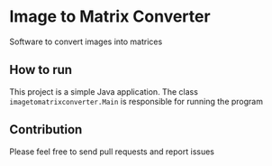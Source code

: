 # Image to Matrix Converter

Software to convert images into matrices

## How to run

This project is a simple Java application. The class `imagetomatrixconverter.Main` is responsible for running the program

## Contribution

Please feel free to send pull requests and report issues
